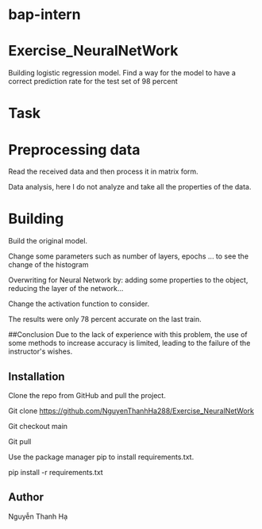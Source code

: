 # bap-intern
# Exercise_NeuralNetWork

Building logistic regression model. 
Find a way for the model to have a correct prediction rate for the test set of 98 percent

# Task

# Preprocessing data
Read the received data and then process it in matrix form.

Data analysis, here I do not analyze and take all the properties of the data.

# Building
Build the original model.

Change some parameters such as number of layers, epochs ... to see the change of the histogram

Overwriting for Neural Network by: adding some properties to the object, reducing the layer of the network...

Change the activation function to consider.

The results were only 78 percent accurate on the last train.

##Conclusion
Due to the lack of experience with this problem, the use of some methods to increase accuracy is limited, leading to the failure of the instructor's wishes.

## Installation
Clone the repo from GitHub and pull the project.

Git clone https://github.com/NguyenThanhHa288/Exercise_NeuralNetWork

Git checkout main

Git pull

Use the package manager pip to install requirements.txt.

pip install -r requirements.txt


## Author
Nguyễn Thanh Hạ